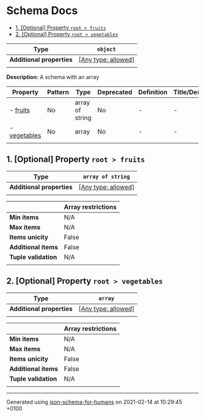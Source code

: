 # Schema Docs

- [1. [Optional] Property `root > fruits`](#fruits)
- [2. [Optional] Property `root > vegetables`](#vegetables)

| Type                      | `object`                                                                  |
| ------------------------- | ------------------------------------------------------------------------- |
| **Additional properties** | [[Any type: allowed]](# "Additional Properties of any type are allowed.") |
|                           |                                                                           |

**Description:** A schema with an array

| Property                     | Pattern | Type            | Deprecated | Definition | Title/Description |
| ---------------------------- | ------- | --------------- | ---------- | ---------- | ----------------- |
| - [fruits](#fruits )         | No      | array of string | No         | -          | -                 |
| - [vegetables](#vegetables ) | No      | array           | No         | -          | -                 |
|                              |         |                 |            |            |                   |

## <a name="fruits"></a>1. [Optional] Property `root > fruits`

| Type                      | `array of string`                                                         |
| ------------------------- | ------------------------------------------------------------------------- |
| **Additional properties** | [[Any type: allowed]](# "Additional Properties of any type are allowed.") |
|                           |                                                                           |

|                      | Array restrictions |
| -------------------- | ------------------ |
| **Min items**        | N/A                |
| **Max items**        | N/A                |
| **Items unicity**    | False              |
| **Additional items** | False              |
| **Tuple validation** | N/A                |
|                      |                    |

## <a name="vegetables"></a>2. [Optional] Property `root > vegetables`

| Type                      | `array`                                                                   |
| ------------------------- | ------------------------------------------------------------------------- |
| **Additional properties** | [[Any type: allowed]](# "Additional Properties of any type are allowed.") |
|                           |                                                                           |

|                      | Array restrictions |
| -------------------- | ------------------ |
| **Min items**        | N/A                |
| **Max items**        | N/A                |
| **Items unicity**    | False              |
| **Additional items** | False              |
| **Tuple validation** | N/A                |
|                      |                    |

----------------------------------------------------------------------------------------------------------------------------
Generated using [json-schema-for-humans](https://github.com/coveooss/json-schema-for-humans) on 2021-02-14 at 10:29:45 +0100